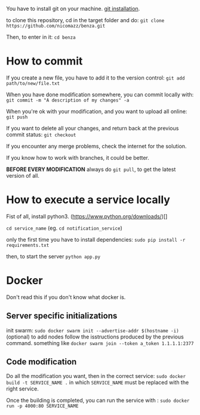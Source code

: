You have to install git on your machine. [git installation](http://bfy.tw/2LY7).

to clone this repository, cd in the target folder and do: `git clone https://github.com/nicomazz/benza.git`

Then, to enter in it: `cd benza`

# How to commit
If you create a new file, you have to add it to the version control: `git add path/to/new/file.txt`

When you have done modification somewhere, you can commit locally with: `git commit -m "A description of my changes" -a` 

When you're ok with your modification, and you want to upload all online: `git push`

If you want to delete all your changes, and return back at the previous commit status: `git checkout`

If you encounter any merge problems, check the internet for the solution.

If you know how to work with branches, it could be better.

**BEFORE EVERY MODIFICATION** always do `git pull`, to get the latest version of all.

# How to execute a service locally
Fist of all, install python3. (https://www.python.org/downloads/)[]

`cd service_name` (eg. `cd notification_service`)

only the first time you have to install dependencies: `sudo pip install -r requirements.txt`

then, to start the server `python app.py`


# Docker

Don't read this if you don't know what docker is.

## Server specific initializations

init swarm: `sudo docker swarm init --advertise-addr $(hostname -i)`
(optional) to add nodes follow the isstructions produced by the previous command.
something like `docker swarm join --token a_token 1.1.1.1:2377`


## Code modification
Do all the modification you want, then in the correct service:
`sudo docker build -t SERVICE_NAME .`
in which `SERVICE_NAME` must be replaced with the right service.

Once the building is completed, you can run the service with :
`sudo docker run -p 4000:80 SERVICE_NAME`
